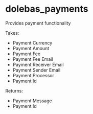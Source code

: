 # dolebas_payments

Provides payment functionality

Takes:
- Payment Currency
- Payment Amount
- Payment Fee
- Payment Fee Email
- Payment Receiver Email
- Payment Sender Email
- Payment Processor
- Payment Id

Returns:
- Payment Message
- Payment Id
